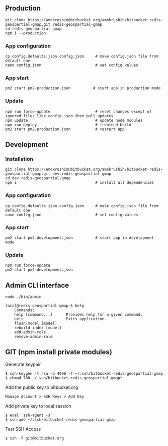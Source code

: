 ## Production
    git clone https://amokrushin@bitbucket.org/amokrushin/bitbucket-redis-geospartial-gmap.git redis-geospartial-gmap
    cd redis-geospartial-gmap
    npm i --production

### App configuration
    cp config.defaults.json config.json     # make config.json file from default one
    nano config.json                        # set config values

### App start
    pm2 start pm2-production.json          # start app in production mode

### Update
    npm run force-update                    # reset changes except of ignored files like config.json then pull updates
    npm update                              # update node modules
    npm run deploy                          # frontend build
    pm2 start pm2-production.json           # restart app



## Development

### Installation
    git clone https://amokrushin@bitbucket.org/amokrushin/bitbucket-redis-geospartial-gmap.git dev.redis-geospartial-gmap
    cd dev.redis-geospartial-gmap
    npm i                                   # install all dependencies

### App configuration
    cp config.defaults.json config.json     # make config.json file from default one
    nano config.json                        # set config values

### App start
    pm2 start pm2-development.json          # start app in development mode

### Update
    npm run force-update
    pm2 start pm2-development.json



## Admin CLI interface

    node ./bin/admin

    local@redis-geospartial-gmap~$ help
        Commands:
        help [command...]      Provides help for a given command.
        exit                   Exits application.
        flush-model [model]
        rebuild-index [model]
        add-admin-role
        remove-admin-role

## GIT (npm install private modules)

Generate keypair

    $ ssh-keygen -t rsa -b 4096 -f ~/.ssh/bitbucket-redis-geospartial-gmap
    $ chmod 700 ~/.ssh/bitbucket-redis-geospartial-gmap*

Add the public key to bitbucket.org

    Manage Account > SSH Keys > Add Key

Add private key to local session

    $ eval `ssh-agent -s`
    $ ssh-add ~/.ssh/bitbucket-redis-geospartial-gmap

Test SSH Access

    $ ssh -T git@bitbucket.org